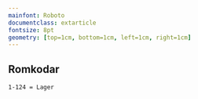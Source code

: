 ```yaml
---
mainfont: Roboto
documentclass: extarticle
fontsize: 8pt
geometry: [top=1cm, bottom=1cm, left=1cm, right=1cm]
---
```


## Romkodar
```
1-124 = Lager
